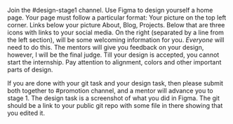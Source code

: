 Join the #design-stage1 channel. Use Figma to design yourself a home page. Your page must follow a particular format: Your picture on the top left corner. Links below your picture About, Blog, Projects. Below that are three icons with links to your social media. On the right (separated by a line from the left section), will be some welcoming information for you. *Everyone* will need to do this. The mentors will give you feedback on your design, however, I will be the final judge. Till your design is accepted, you cannot start the internship. Pay attention to alignment, colors and other important parts of design.

If you are done with your git task and your design task, then please submit both together to #promotion channel, and a mentor will advance you to stage 1. The design task is a screenshot of what you did in Figma. The git should be a link to your public git repo with some file in there showing that you edited it.
